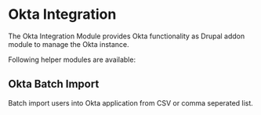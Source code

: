 # Okta Integration
The Okta Integration Module provides Okta functionality as Drupal addon module to manage the Okta instance.

Following helper modules are available:
## Okta Batch Import
Batch import users into Okta application from CSV or comma seperated list. 
